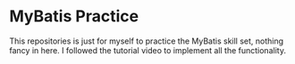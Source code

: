 # MyBatis Practice
This repositories is just for myself to practice the MyBatis skill set, nothing fancy in here. 
I followed the tutorial video to implement all the functionality.
